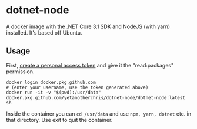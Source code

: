 # dotnet-node
A docker image with the .NET Core 3.1 SDK and NodeJS (with yarn) installed. It's based off Ubuntu.

## Usage

First, [create a personal access token](https://github.com/settings/tokens) and give it the "read:packages" permission.

```
docker login docker.pkg.github.com
# (enter your username, use the token generated above)
docker run -it -v "$(pwd):/usr/data" docker.pkg.github.com/yetanotherchris/dotnet-node/dotnet-node:latest sh
```

Inside the container you can `cd /usr/data` and use `npm, yarn, dotnet` etc. in that directory. Use exit to quit the container.
